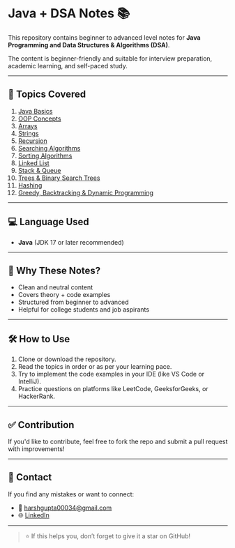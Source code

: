# Java + DSA Notes 📚

This repository contains beginner to advanced level notes for **Java Programming and Data Structures & Algorithms (DSA)**.

The content is beginner-friendly and suitable for interview preparation, academic learning, and self-paced study.

---

## 🔰 Topics Covered

1. [Java Basics](01_Java_Basics)
2. [OOP Concepts](02_OOP_Concepts)
3. [Arrays](Arrays.java)
4. [Strings](04_Strings.md)
5. [Recursion](05_Recursion.md)
6. [Searching Algorithms](06_Searching.md)
7. [Sorting Algorithms](07_Sorting.md)
8. [Linked List](08_LinkedList.md)
9. [Stack & Queue](09_Stack_Queue.md)
10. [Trees & Binary Search Trees](10_Trees.md)
11. [Hashing](11_Hashing.md)
12. [Greedy, Backtracking & Dynamic Programming](12_Greedy_DP_Backtracking.md)

---

## 💻 Language Used
- **Java** (JDK 17 or later recommended)

---

## 📌 Why These Notes?

- Clean and neutral content
- Covers theory + code examples
- Structured from beginner to advanced
- Helpful for college students and job aspirants

---

## 🛠 How to Use

1. Clone or download the repository.
2. Read the topics in order or as per your learning pace.
3. Try to implement the code examples in your IDE (like VS Code or IntelliJ).
4. Practice questions on platforms like LeetCode, GeeksforGeeks, or HackerRank.

---

## ✅ Contribution

If you'd like to contribute, feel free to fork the repo and submit a pull request with improvements!

---

## 📧 Contact

If you find any mistakes or want to connect:

- 📩 harshgupta00034@gmail.com
- 🌐 [LinkedIn](https://www.linkedin.com/)

---

> ⭐ If this helps you, don’t forget to give it a star on GitHub!
